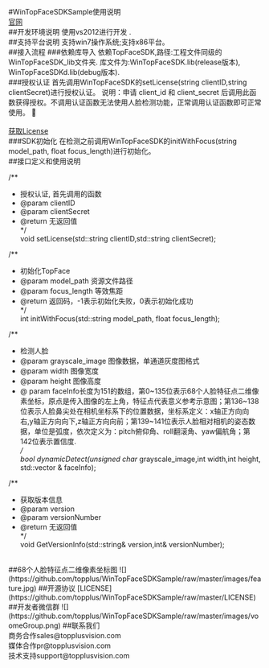 #WinTopFaceSDKSample使用说明
<br>
[官网](http://www.voome.cn)
<br>
##开发环境说明
使用vs2012进行开发 .
<br>
##支持平台说明
支持win7操作系统;支持x86平台。
<br>
##接入流程
###依赖库导入
依赖TopFaceSDK,路径:工程文件同级的WinTopFaceSDK_lib文件夹. 库文件为:WinTopFaceSDK.lib(release版本), WinTopFaceSDKd.lib(debug版本).
<br>
###授权认证
首先调用WinTopFaceSDK的setLicense(string clientID,string clientSecret)进行授权认证。
说明：申请 client_id 和 client_secret 后调用此函数获得授权。不调用认证函数无法使用人脸检测功能，正常调用认证函数即可正常使用。

<br>
<br>
[获取License](http://www.voome.cn/register/index.shtml)
<br>
###SDK初始化
在检测之前调用WinTopFaceSDK的initWithFocus(string model_path, float focus_length)进行初始化。
<br>
##接口定义和使用说明

/**<br> 
* 授权认证, 首先调用的函数<br> 
* @param clientID<br>
* @param clientSecret<br>
* @return 无返回值<br>
*/<br>
void setLicense(std::string clientID,std::string clientSecret);

/**<br> 
* 初始化TopFace<br> 
* @param model_path 资源文件路径<br>
* @param focus_length 等效焦距<br>
* @return 返回码，-1表示初始化失败，0表示初始化成功<br>
*/<br> 
int initWithFocus(std::string model_path, float focus_length);

/**<br>
 * 检测人脸<br>
 * @param grayscale_image 图像数据，单通道灰度图格式<br>
 * @param width  图像宽度<br>
 * @param height 图像高度<br>
 * @ param faceInfo长度为151的数组，第0~135位表示68个人脸特征点二维像素坐标，原点是传入图像的左上角，特征点代表意义参考示意图；第136~138位表示人脸鼻尖处在相机坐标系下的位置数据，坐标系定义：x轴正方向向右,y轴正方向向下,z轴正方向向前；第139~141位表示人脸相对相机的姿态数据，单位是弧度，依次定义为：pitch俯仰角、roll翻滚角、yaw偏航角；第142位表示置信度.<br>
 */<br>
bool dynamicDetect(unsigned char* grayscale_image,int width,int height, std::vector<float> & faceInfo);

/**<br> 
* 获取版本信息<br> 
* @param version<br>
* @param versionNumber<br>
* @return 无返回值<br>
*/<br>
void GetVersionInfo(std::string& version,int& versionNumber);



<br>
##68个人脸特征点二维像素坐标图
![](https://github.com/topplus/WinTopFaceSDKSample/raw/master/images/feature.jpg)
##开源协议
[LICENSE](https://github.com/topplus/WinTopFaceSDKSample/raw/master/LICENSE)
##开发者微信群
![](https://github.com/topplus/WinTopFaceSDKSample/raw/master/images/voomeGroup.png)
##联系我们
<br>
商务合作sales@topplusvision.com
<br>
媒体合作pr@topplusvision.com
<br>
技术支持support@topplusvision.com
